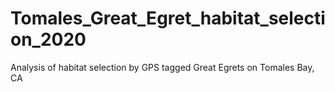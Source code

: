 # Tomales_Great_Egret_habitat_selection_2020
Analysis of habitat selection by GPS tagged Great Egrets on Tomales Bay, CA
